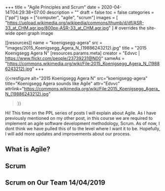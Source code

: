 +++
title = "Agile Principles and Scrum"
date = 2020-04-14T04:29:38+07:00
description = ""
draft = false
toc = false
categories = ["ppl"]
tags = ["computer", "agile", "scrum"]
images = [
  "https://upload.wikimedia.org/wikipedia/commons/thumb/d/df/ASR-33_at_CHM.agr.jpg/800px-ASR-33_at_CHM.agr.jpg"
] # overrides the site-wide open graph image

[[resources]]
  name = "koenigsegg-agera"
  src = "images/2015_Koenigsegg_Agera_N_(19886243212).jpg"
  title = "2015 Koenigsegg Agera N"
  [resources.params.meta]
    creator = "Edvvc | https://www.flickr.com/people/23739231@N00"
    sameAs = "https://commons.wikimedia.org/wiki/File:2015_Koenigsegg_Agera_N_(19886243212).jpg"
+++

{{<resfigure
  alt="2015 Koenigsegg Agera N"
  src="koenigsegg-agera"
  title="Koenigsegg Agera sounds like Agile"
  attr="Edvvc"
  attrlink="https://commons.wikimedia.org/wiki/File:2015_Koenigsegg_Agera_N_(19886243212).jpg"
>}}

Hi! This time on the PPL series of posts I will explain about Agile. As I have
previously mentioned on my other post, in this course we are required to
implement an agile software development methodology, Scrum. As of now, I dont
think we have pulled this of to the level where I want it to be. Hopefully, I
will add more updates and improvements about our process.

<!--more-->

## What is Agile?

## Scrum

## Scrum on Our Team 14/04/2019
